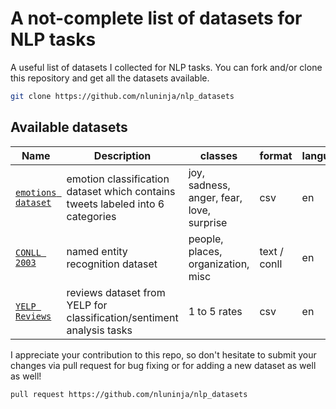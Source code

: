 # A not-complete list of datasets for NLP tasks

A useful list of datasets I collected for NLP tasks. You can fork and/or clone this repository and get all the datasets available.

```bash
git clone https://github.com/nluninja/nlp_datasets
```


## Available datasets

| Name | Description | classes | format | language |
| ---- | ----------- | ------- | ------ | -------- |
| [`emotions dataset`](./emotion_classification_dataset/) | emotion classification dataset which contains tweets labeled into 6 categories | joy, sadness, anger, fear, love, surprise | csv | en |
| [`CONLL 2003`](./conll2003/) | named entity recognition dataset | people, places, organization, misc | text / conll | en  |
| [`YELP Reviews`](./yelp_reviews/) | reviews dataset from YELP for classification/sentiment analysis tasks| 1 to 5 rates | csv | en  |



I appreciate your contribution to this repo, so don't hesitate to submit your changes via pull request for bug fixing or for adding a new dataset as well as well! 

```bash
pull request https://github.com/nluninja/nlp_datasets
```

